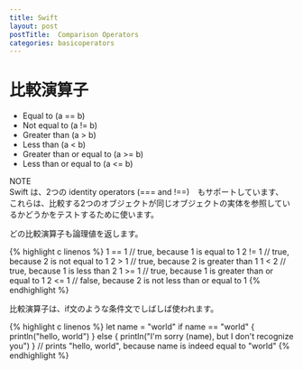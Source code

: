 ```yaml
---
title: Swift
layout: post
postTitle:  Comparison Operators
categories: basicoperators
---
```


比較演算子
==============================


+ Equal to (a == b)
+ Not equal to (a != b)
+ Greater than (a > b)
+ Less than (a < b)
+ Greater than or equal to (a >= b)
+ Less than or equal to (a <= b)

<div class="panel">
	<div class="panel-head">
		NOTE
	</div>
	<div class="panel-body">
		Swift は、2つの identity operators (=== and !==)　もサポートしています、　
		これらは、比較する2つのオブジェクトが同じオブジェクトの実体を参照しているかどうかをテストするために使います。
	</div>
</div>

どの比較演算子も論理値を返します。

{% highlight c linenos %}
1 == 1   // true, because 1 is equal to 1
2 != 1   // true, because 2 is not equal to 1
2 > 1    // true, because 2 is greater than 1
1 < 2    // true, because 1 is less than 2
1 >= 1   // true, because 1 is greater than or equal to 1
2 <= 1   // false, because 2 is not less than or equal to 1
{% endhighlight %}

比較演算子は、if文のような条件文でしばしば使われます。

{% highlight c linenos %}
let name = "world"
if name == "world" {
    println("hello, world")
} else {
    println("I'm sorry \(name), but I don't recognize you")
}
// prints "hello, world", because name is indeed equal to "world"
{% endhighlight %}

